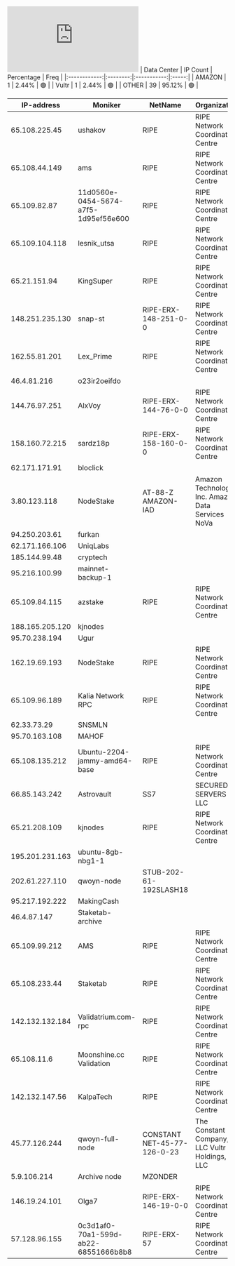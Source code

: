 ![Diagramm](https://github.com/obajay/StateSync-snapshots/blob/main/Projects/Qwoyn/1/README.md)
| Data Center | IP Count | Percentage | Freq |
|:------------:|:--------:|:-----------:|:-----:|
| AMAZON | 1 | 2.44% | 🟢 |
| Vultr | 1 | 2.44% | 🟢 |
| OTHER | 39 | 95.12% | 🟢 |

<!-- START_TABLE -->
| IP-address | Moniker | NetName | Organization |
|-------------|-------------|-------------|-------------|
| 65.108.225.45 | ushakov | RIPE | RIPE Network Coordination Centre |
| 65.108.44.149 | ams | RIPE | RIPE Network Coordination Centre |
| 65.109.82.87 | 11d0560e-0454-5674-a7f5-1d95ef56e600 | RIPE | RIPE Network Coordination Centre |
| 65.109.104.118 | lesnik_utsa | RIPE | RIPE Network Coordination Centre |
| 65.21.151.94 | KingSuper | RIPE | RIPE Network Coordination Centre |
| 148.251.235.130 | snap-st | RIPE-ERX-148-251-0-0 | RIPE Network Coordination Centre |
| 162.55.81.201 | Lex_Prime | RIPE | RIPE Network Coordination Centre |
| 46.4.81.216 | o23ir2oeifdo |  |  |
| 144.76.97.251 | AlxVoy | RIPE-ERX-144-76-0-0 | RIPE Network Coordination Centre |
| 158.160.72.215 | sardz18p | RIPE-ERX-158-160-0-0 | RIPE Network Coordination Centre |
| 62.171.171.91 | bloclick |  |  |
| 3.80.123.118 | NodeStake | AT-88-Z AMAZON-IAD | Amazon Technologies Inc. Amazon Data Services NoVa |
| 94.250.203.61 | furkan |  |  |
| 62.171.166.106 | UniqLabs |  |  |
| 185.144.99.48 | cryptech |  |  |
| 95.216.100.99 | mainnet-backup-1 |  |  |
| 65.109.84.115 | azstake | RIPE | RIPE Network Coordination Centre |
| 188.165.205.120 | kjnodes |  |  |
| 95.70.238.194 | Ugur |  |  |
| 162.19.69.193 | NodeStake | RIPE | RIPE Network Coordination Centre |
| 65.109.96.189 | Kalia Network RPC | RIPE | RIPE Network Coordination Centre |
| 62.33.73.29 | SNSMLN |  |  |
| 95.70.163.108 | MAHOF |  |  |
| 65.108.135.212 | Ubuntu-2204-jammy-amd64-base | RIPE | RIPE Network Coordination Centre |
| 66.85.143.242 | Astrovault | SS7 | SECURED SERVERS LLC |
| 65.21.208.109 | kjnodes | RIPE | RIPE Network Coordination Centre |
| 195.201.231.163 | ubuntu-8gb-nbg1-1 |  |  |
| 202.61.227.110 | qwoyn-node | STUB-202-61-192SLASH18 |  |
| 95.217.192.222 | MakingCash |  |  |
| 46.4.87.147 | Staketab-archive |  |  |
| 65.109.99.212 | AMS | RIPE | RIPE Network Coordination Centre |
| 65.108.233.44 | Staketab | RIPE | RIPE Network Coordination Centre |
| 142.132.132.184 | Validatrium.com-rpc | RIPE | RIPE Network Coordination Centre |
| 65.108.11.6 | Moonshine.cc Validation | RIPE | RIPE Network Coordination Centre |
| 142.132.147.56 | KalpaTech | RIPE | RIPE Network Coordination Centre |
| 45.77.126.244 | qwoyn-full-node | CONSTANT NET-45-77-126-0-23 | The Constant Company, LLC Vultr Holdings, LLC |
| 5.9.106.214 | Archive node | MZONDER |  |  |
| 146.19.24.101 | Olga7 | RIPE-ERX-146-19-0-0 | RIPE Network Coordination Centre |
| 57.128.96.155 | 0c3d1af0-70a1-599d-ab22-68551666b8b8 | RIPE-ERX-57 | RIPE Network Coordination Centre |

<!-- END_TABLE -->